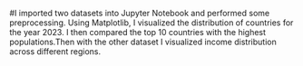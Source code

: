 #I imported two datasets into Jupyter Notebook and performed some preprocessing. Using Matplotlib, I visualized the distribution of countries for the year 2023. I then compared the top 10 countries with the highest populations.Then with the other dataset I visualized income distribution across different regions.
